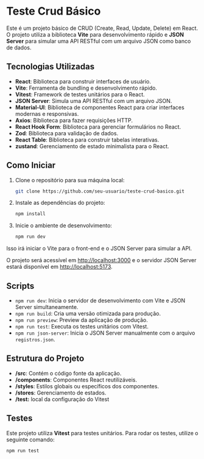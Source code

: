 
# Teste Crud Básico

Este é um projeto básico de CRUD (Create, Read, Update, Delete) em React. O projeto utiliza a biblioteca **Vite** para desenvolvimento rápido e **JSON Server** para simular uma API RESTful com um arquivo JSON como banco de dados.

## Tecnologias Utilizadas

- **React**: Biblioteca para construir interfaces de usuário.
- **Vite**: Ferramenta de bundling e desenvolvimento rápido.
- **Vitest**: Framework de testes unitários para o React.
- **JSON Server**: Simula uma API RESTful com um arquivo JSON.
- **Material-UI**: Biblioteca de componentes React para criar interfaces modernas e responsivas.
- **Axios**: Biblioteca para fazer requisições HTTP.
- **React Hook Form**: Biblioteca para gerenciar formulários no React.
- **Zod**: Biblioteca para validação de dados.
- **React Table**: Biblioteca para construir tabelas interativas.
- **zustand**: Gerenciamento de estado minimalista para o React.

## Como Iniciar

1. Clone o repositório para sua máquina local:

   ```bash
   git clone https://github.com/seu-usuario/teste-crud-basico.git
   ```
2. Instale as dependências do projeto:

   ```bash
   npm install
   ```
3. Inicie o ambiente de desenvolvimento:

   ```bash
   npm run dev
   ```

Isso irá iniciar o Vite para o front-end e o JSON Server para simular a API.

O projeto será acessível em [http://localhost:3000]() e o servidor JSON Server estará disponível em [http://localhost:5173]().


## Scripts

* `npm run dev`: Inicia o servidor de desenvolvimento com Vite e JSON Server simultaneamente.
* `npm run build`: Cria uma versão otimizada para produção.
* `npm run preview`: Preview da aplicação de produção.
* `npm run test`: Executa os testes unitários com Vitest.
* `npm run json-server`: Inicia o JSON Server manualmente com o arquivo `registros.json`.

## Estrutura do Projeto

* **/src**: Contém o código fonte da aplicação.
* **/components**: Componentes React reutilizáveis.
* **/styles**: Estilos globais ou específicos dos componentes.
* **/stores**: Gerenciamento de estados.
* **/test:** local da configuração do Vitest


## Testes

Este projeto utiliza **Vitest** para testes unitários. Para rodar os testes, utilize o seguinte comando:

```bash
npm run test
```
